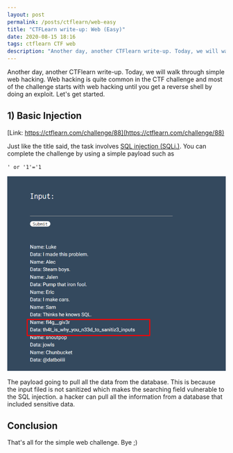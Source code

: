 ```yaml
---
layout: post
permalink: /posts/ctflearn/web-easy
title: "CTFLearn write-up: Web (Easy)"
date: 2020-08-15 18:16
tags: ctflearn CTF web
description: "Another day, another CTFlearn write-up. Today, we will walk through simple web hacking. Web hacking is quite common in the CTF."
---
```


Another day, another CTFlearn write-up. Today, we will walk through simple web hacking. Web hacking is quite common in the CTF challenge and most of the challenge starts with web hacking until you get a reverse shell by doing an exploit. Let's get started.

## 1) Basic Injection

[Link: https://ctflearn.com/challenge/88](https://ctflearn.com/challenge/88)

Just like the title said, the task involves [SQL injection (SQLi.)](https://en.wikipedia.org/wiki/SQL_injection). You can complete the challenge by using a simple payload such as

```
' or '1'='1
```

![basic injection flag](/assets/images/ctflearn/2020-08-15-web-easy/1.png)

The payload going to pull all the data from the database. This is because the input filed is not sanitized which makes the searching field vulnerable to the SQL injection. a hacker can pull all the information from a database that included sensitive data.

## Conclusion

That's all for the simple web challenge. Bye ;)
